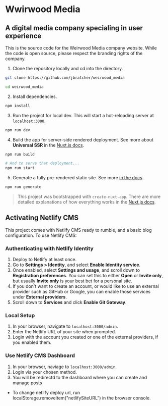 # Wwirwood Media

## A digital media company specialing in user experience

This is the source code for the Weirwood Media company website.  While the code is open source, please respect the branding rights of the company.

1. Clone the repository locally and cd into the directory.

```bash
git clone https://github.com/jbratcher/weirwood_media

cd weirwood_media
```

2. Install dependencies.

```bash
npm install
```

3. Run the project for local dev. This will start a hot-reloading server at `localhost:3000`.

```bash
npm run dev
```

4. Build the app for server-side rendered deployment. See more about **Universal SSR** in the [Nuxt.js docs](https://nuxtjs.org/guide#server-rendered-universal-ssr-).

```bash
npm run build

# And to serve that deployment...
npm run start
```

5.  Generate a fully pre-rendered static site. See more [in the docs](https://nuxtjs.org/guide#static-generated-pre-rendering-).

```bash
npm run generate
```

> This project was bootstrapped with `create-nuxt-app`. There are more detailed explanations of how everything works in the [Nuxt.js docs](https://nuxtjs.org).

## Activating Netlify CMS

This project comes with Netlify CMS ready to rumble, and a basic blog configuration. To use Netlify CMS:

### Authenticating with Netlify Identity

1. Deploy to Netlify at least once.
2. Go to **Settings > Identity**, and select **Enable Identity service**.
3. Once enabled, select **Settings and usage**, and scroll down to **Registration preferences**. You can set this to either **Open** or **Invite only**, but usually **Invite only** is your best bet for a personal site.
4. If you don't want to create an account, or would like to use an external provider such as GitHub or Google, you can enable those services under **External providers**.
5. Scroll down to **Services** and click **Enable Git Gateway**.

### Local Setup

1. In your browser, navigate to `localhost:3000/admin`.
2. Enter the Netlify URL of your site when prompted.
3. Login with the account you created or one of the external providers, if you enabled them.

### Use Netlify CMS Dashboard

1. In your browser, naviage to `localhost:3000/admin`.
2. Login via your chosen method.
3. You will be redirectd to the dashboard where you can create and manage posts

* To change netlify deploy url, run localStorage.removeItem("netlifySiteURL") in the browser console.

